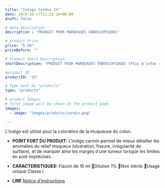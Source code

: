 ```yaml
---
title: "Indigo Carmin 1%"
date: 2019-10-17T11:22:16+06:00
draft: false

# meta description
description : "PRODUIT POUR MARQUAGES ENDOSCOPIQUES"

# product Price
price: "5.50"
priceBefore: ""

# Product Short Description
shortDescription: "PRODUIT POUR MARQUAGES ENDOSCOPIQUES (Plus d'infos sur les implants dermiques et marquage endoscopique ici [A propos](http://localhost:1313/apropos/))"

#product ID
productID: "15"

# type must be "products"
type: "products"

# product Images
# first image will be shown in the product page
images:
  - image: "images/products/carmin.png"

---
```


L’indigo est utilisé pour la coloration de la muqueuse du colon.
- **POINT FORT DU PRODUIT:**
	L’indigo carmin permet de mieux détailler les anomalies du relief muqueux  (ulcération, fissure, irrégularité de surface), et de marquer ainsi les marges d’une tumeur lorsque les limites en sont imprécises.
- **CARACTERISTIQUES:**
	Flacon de 10 ml Dilution 1% Non stérile Usage unique
	Classe I

- **LIRE** [Notice d'instructions](/link/REV_IndigoCarmin-VERSIONDEFINITIVE.pdf)
